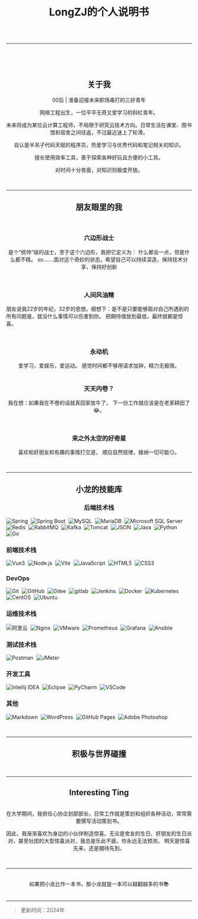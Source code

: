 <div style="text-align: center;">

# LongZJ的个人说明书	
</div>

<div style="text-align: center;">
<br>

<br>

***
<br>

<br>

<br>


<sapn class="marker-evy"> </sapn>

## 关于我

</div>

<div style="text-align: center;">


<sapn class="marker-evy">  00后 | 准备迎接未来职场毒打的三好青年 </sapn>

网络工程出生，一位平平无奇又爱学习的斜杠青年。

未来将成为某位云计算工程师，不局限于研究云技术方向。日常生活在课堂、图书馆和宿舍之间往返，不过最近迷上了轮滑。

自认是半吊子代码天赋的程序员，热爱学习与优秀代码和笔记相关的知识。

擅长使用效率工具，善于探索各种好玩且方便的小工具。

对时间十分吝啬，对知识则极度开放。

</div>



<br>

***




<div style="text-align: center;">



## 朋友眼里的我	
</div>

<br>



<div style="text-align: center;">


### 六边形战士	
</div>

<div style="text-align: center;">

是个“统帅”级的战士，至于这个六边形，我把它定义为：<sapn class="marker-evy"> 什么都会一点，但是什么都不精。</sapn> so.......面对这个奇妙的状态，希望自己可以持续深造，保持技术分享，保持好创新	 
</div>



<br>

<div style="text-align: center;">

### 人间风油精
</div>



朋友说我22岁的年纪，32岁的思想。细想下：是不是只要能够面对自己所遇到的所有问题是，就没什么事情可以伤害到你。<sapn class="marker-evy"> 把期待值放到最低，最终就都是惊喜。 </sapn>

<br>

<div style="text-align: center;">

### 永动机	

</div>

<div style="text-align: center;">
爱学习，爱娱乐，爱运动。<sapn class="marker-evy"> 感觉时间都不够用请求加钟，精力无极限。 </sapn>
</div>
<br>

<div style="text-align: center;">

### 天天内卷？	

</div>

<div style="text-align: center;">

我在想：如果我在不卷的话就真回家放牛了，<sapn class="marker-evy"> 下一份工作就应该是在老家耕田了😂。 </sapn>
</div>

<br>

<div style="text-align: center;">

### 来之外太空的好奇星	

</div>

<div style="text-align: center;">

喜欢和好朋友和有趣的事情打交道，<sapn class="marker-evy"> 顺应自然规律，接纳一切可能😏。 </sapn>
</div>
<br>

***
<div style="text-align: center;">

## 小龙的技能库
</div>

<div style="text-align: center;">

### 后端技术栈
</div>
<p>
  <img src="https://img.shields.io/badge/-Spring-6DB33F?logo=Spring&logoColor=FFF" alt="Spring" style="display: inline-block;" />&nbsp;
  <img src="https://img.shields.io/badge/-Spring%20Boot-6DB33F?logo=Spring-Boot&logoColor=FFF" alt="Spring Boot" style="display: inline-block;" />&nbsp;
  <img src="https://img.shields.io/badge/-MySQL-4479A1?logo=MySQL&logoColor=FFF" alt="MySQL" style="display: inline-block;" />&nbsp;
  <img src="https://img.shields.io/badge/-MariaDB-A9A9A9?logo=MariaDB&logoColor=003545" alt="MariaDB" style="display: inline-block;" />&nbsp;
  <img src="https://img.shields.io/badge/-Microsoft%20SQL%20Server-D3D3D3?logo=Microsoft-SQL-Server&logoColor=CC2927" alt="Microsoft SQL Server" style="display: inline-block;" />&nbsp;
  <img src="https://img.shields.io/badge/-Redis-DC382D?logo=Redis&logoColor=FFF" alt="Redis" style="display: inline-block;" />&nbsp;
  <img src="https://img.shields.io/badge/-RabbitMQ-FF6600?logo=RabbitMQ&logoColor=FFF" alt="RabbitMQ" style="display: inline-block;" />&nbsp;
  <img src="https://img.shields.io/badge/-Kafka-C0C0C0?logo=Apache-Kafka&logoColor=231F20" alt="Kafka" style="display: inline-block;" />&nbsp;
  <img src="https://img.shields.io/badge/-Tomcat-F8DC75?logo=Apache-Tomcat&logoColor=000" alt="Tomcat" style="display: inline-block;" />&nbsp;
  <img src="https://img.shields.io/badge/-JSON-000?logo=JSON&logoColor=FFF" alt="JSON" style="display: inline-block;" />&nbsp;
  <img src="https://img.shields.io/badge/-Java-F78C40?logo=OpenJDK&logoColor=FFF" alt="Java" style="display: inline-block;" />&nbsp;
  <img src="https://img.shields.io/badge/-Python-A9A9A9?logo=Python&logoColor=3776AB" alt="Python" style="display: inline-block;" />&nbsp;
  <img src="https://img.shields.io/badge/-Go-DCDCDC?logo=Go&logoColor=00ADD8" alt="Go" style="display: inline-block;" />&nbsp;

</p>

### 前端技术栈

<p>
  <img src="https://img.shields.io/badge/-Vue3-C0C0C0?logo=Vue.js&logoColor=4FC08D" alt="Vue3" style="display: inline-block;" />&nbsp;
  <img src="https://img.shields.io/badge/-Node.js-D3D3D3?logo=Node.js&logoColor=339933" alt="Node.js" style="display: inline-block;" />&nbsp;
  <img src="https://img.shields.io/badge/-Vite-D3D3D3?logo=Vite&logoColor=646CFF" alt="Vite" style="display: inline-block;" />&nbsp;
  <img src="https://img.shields.io/badge/-JavaScript-A9A9A9?logo=JavaScript&logoColor=F7DF1E" alt="JavaScript" style="display: inline-block;" />&nbsp;
  <img src="https://img.shields.io/badge/-HTML5-A9A9A9?logo=HTML5&logoColor=E34F26" alt="HTML5" style="display: inline-block;" />&nbsp;
  <img src="https://img.shields.io/badge/-CSS3-A9A9A9?logo=CSS3&logoColor=1572B6" alt="CSS3" style="display: inline-block;" />&nbsp;

</p>

### DevOps

<p>
  <img src="https://img.shields.io/badge/-Git-F05032?logo=Git&logoColor=FFF" alt="Git" style="display: inline-block;" />&nbsp;
  <img src="https://img.shields.io/badge/-GitHub-181717?logo=GitHub&logoColor=FFF" alt="GitHub" style="display: inline-block;" />&nbsp;
  <img src="https://img.shields.io/badge/-Gitee-C71D23?logo=Gitee&logoColor=FFF" alt="Gitee" style="display: inline-block;" />&nbsp;
  <img src="https://img.shields.io/badge/-GitLab-FC6D26?logo=GitLab&logoColor=FFF" alt="gitlab" style="display: inline-block;" />&nbsp;
  <img src="https://img.shields.io/badge/-Jenkins-D24939?logo=Jenkins&logoColor=000" alt="Jenkins" style="display: inline-block;" />&nbsp;
  <img src="https://img.shields.io/badge/-Docker-2496ED?logo=Docker&logoColor=FFF" alt="Docker" style="display: inline-block;" />&nbsp;
  <img src="https://img.shields.io/badge/-Kubernetes-326CE5?logo=Kubernetes&logoColor=FFF" alt="Kubernetes" style="display: inline-block;" />&nbsp;
  <img src="https://img.shields.io/badge/-CentOS-262577?logo=CentOS&logoColor=FFF" alt="CentOS" style="display: inline-block;" />&nbsp;
  <img src="https://img.shields.io/badge/-Ubuntu-E95420?logo=Ubuntu&logoColor=FFF" alt="Ubuntu" style="display: inline-block;" />&nbsp;
</p>

### 运维技术栈

<p>
  <img src="https://img.shields.io/badge/-阿里云-FF6A00?logo=Alibaba-Cloud&logoColor=FFF" alt="阿里云" style="display: inline-block;" />&nbsp;
  <img src="https://img.shields.io/badge/-Nginx-009639?logo=Nginx&logoColor=FFF" alt="Nginx" style="display: inline-block;" />&nbsp;
  <img src="https://img.shields.io/badge/-VMware-607078?logo=VMware&logoColor=FFF" alt="VMware" style="display: inline-block;" />&nbsp;
  <img src="https://img.shields.io/badge/-Prometheus-C0C0C0?logo=Prometheus&logoColor=E6522C" alt="Prometheus" style="display: inline-block;" />&nbsp;
  <img src="https://img.shields.io/badge/-Grafana-DCDCDC?logo=Grafana&logoColor=F46800" alt="Grafana" style="display: inline-block;" />&nbsp;
  <img src="https://img.shields.io/badge/-Ansible-FFF?logo=Ansible&logoColor=EE0000" alt="Ansible" style="display: inline-block;" />&nbsp;
</p>

### 测试技术栈

<p>
  <img src="https://img.shields.io/badge/-Postman-FF6C37?logo=Postman&logoColor=FFF" alt="Postman" style="display: inline-block;" />&nbsp;
  <img src="https://img.shields.io/badge/-JMeter-D3D3D3?logo=Apache-JMeter&logoColor=D22128" alt="JMeter" style="display: inline-block;" />&nbsp;
</p>

### 开发工具

<p>
  <img src="https://img.shields.io/badge/-Intellij%20IDEA-000?logo=Intellij-IDEA&logoColor=FFF" alt="Intellij IDEA" style="display: inline-block;" />&nbsp;
  <img src="https://img.shields.io/badge/-Eclipse-2C2255?logo=Eclipse&logoColor=FFF" alt="Eclipse" style="display: inline-block;" />&nbsp;
  <img src="https://img.shields.io/badge/-PyCharm-C0C0C0?logo=PyCharm&logoColor=000" alt="PyCharm" style="display: inline-block;" />&nbsp;
  <img src="https://img.shields.io/badge/-VSCode-C0C0C0?logo=Visual-Studio-Code&logoColor=007ACC" alt="VSCode" style="display: inline-block;" />&nbsp;
</p>

### 其他

<p>
  <img src="https://img.shields.io/badge/-Markdown-000?logo=Markdown&logoColor=FFF" alt="Markdown" style="display: inline-block;" />&nbsp;
  <img src="https://img.shields.io/badge/-WordPress-21759B?logo=WordPress&logoColor=FFF" alt="WordPress" style="display: inline-block;" />&nbsp;
  <img src="https://img.shields.io/badge/-GitHub%20Pages-222?logo=GitHub-Pages&logoColor=FFF" alt="GitHub Pages" style="display: inline-block;" />&nbsp;
  <img src="https://img.shields.io/badge/-Adobe%20Photoshop-A9A9A9?logo=Adobe-Photoshop&logoColor=31A8FF" alt="Adobe Photoshop" style="display: inline-block;" />&nbsp;
</p>


<br>

***

<div style="text-align: center;">

## 积极与世界碰撞
</div>

<br>

***

<div style="text-align: center;">

## Interesting Ting

</div>

<br>

<div style="text-align: center;">
在大学期间，我担任心协企划部部长，日常工作就是策划和组织各种活动，常常需要撰写活动策划书。

因此，我渐渐喜欢为身边的小伙伴制造惊喜。无论是舍友的生日、好朋友的生日派对，甚至社团的大型惊喜派对，我总是乐此不疲。你永远无法预测，<sapn class="marker-evy"> 明天是惊喜先来，还是期待先到。</sapn>

</div>


<br>

***


<br>

<div style="text-align: center;">
如果把小龙比作一本书，那小龙就是一本可以越翻越多的书📚
</div>

<br>

***
> 更新时间：2024年